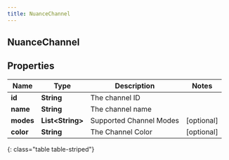 ```yaml
---
title: NuanceChannel
---
```

## NuanceChannel


## Properties

| Name | Type | Description | Notes |
| ------------ | ------------- | ------------- | ------------- |
| **id** | <!----><!---->**String**<!----> | The channel ID |  |
| **name** | <!----><!---->**String**<!----> | The channel name |  |
| **modes** | <!----><!---->**List&lt;String&gt;**<!----> | Supported Channel Modes |  [optional] |
| **color** | <!----><!---->**String**<!----> | The Channel Color |  [optional] |
{: class="table table-striped"}



